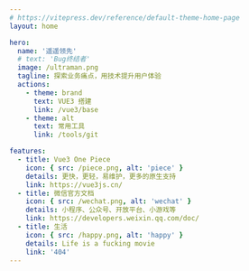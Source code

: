 ```yaml
---
# https://vitepress.dev/reference/default-theme-home-page
layout: home

hero:
  name: '遥遥领先'
  # text: 'Bug终结者'
  image: /ultraman.png
  tagline: 探索业务痛点，用技术提升用户体验
  actions:
    - theme: brand
      text: VUE3 搭建
      link: /vue3/base
    - theme: alt
      text: 常用工具
      link: /tools/git

features:
  - title: Vue3 One Piece
    icon: { src: /piece.png, alt: 'piece' }
    details: 更快，更轻，易维护，更多的原生支持
    link: https://vue3js.cn/
  - title: 微信官方文档
    icon: { src: /wechat.png, alt: 'wechat' }
    details: 小程序、公众号、开放平台、小游戏等
    link: https://developers.weixin.qq.com/doc/
  - title: 生活
    icon: { src: /happy.png, alt: 'happy' }
    details: Life is a fucking movie
    link: '404'
---
```

